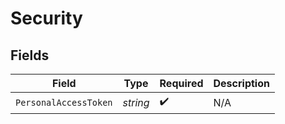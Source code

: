 # Security


## Fields

| Field                 | Type                  | Required              | Description           |
| --------------------- | --------------------- | --------------------- | --------------------- |
| `PersonalAccessToken` | *string*              | :heavy_check_mark:    | N/A                   |